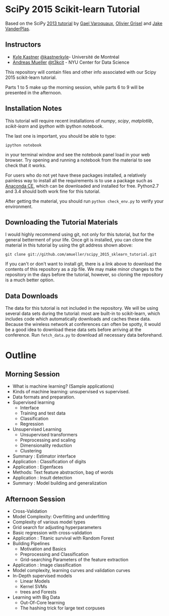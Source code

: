 SciPy 2015 Scikit-learn Tutorial
================================

Based on the SciPy [2013 tutorial](https://github.com/jakevdp/sklearn_scipy2013) by [Gael Varoquaux](http://gael-varoquaux.info), [Olivier Grisel](http://ogrisel.com) and [Jake VanderPlas](http://jakevdp.github.com
).

Instructors
-----------
- [Kyle Kastner](https://kastnerkyle.github.io/)  [@kastnerkyle](https://twitter.com/kastnerkyle)- Université de Montréal
- [Andreas Mueller](http://amuller.github.io) [@t3kcit](https://twitter.com/t3kcit) - NYU Center for Data Science


This repository will contain files and other info associated with our Scipy
2015 scikit-learn tutorial.

Parts 1 to 5 make up the morning session, while
parts 6 to 9 will be presented in the afternoon.

Installation Notes
------------------

This tutorial will require recent installations of *numpy*, *scipy*,
*matplotlib*, *scikit-learn* and *ipython* with ipython
notebook.

The last one is important, you should be able to type:

    ipython notebook

in your terminal window and see the notebook panel load in your web browser.
Try opening and running a notebook from the material to see check that it works.

For users who do not yet have these  packages installed, a relatively
painless way to install all the requirements is to use a package such as
[Anaconda CE](http://store.continuum.io/ "Anaconda CE"), which can be
downloaded and installed for free.
Python2.7 and 3.4 should both work fine for this tutorial.

After getting the material, you should run ``python check_env.py`` to verify
your environment.

Downloading the Tutorial Materials
----------------------------------
I would highly recommend using git, not only for this tutorial, but for the
general betterment of your life.  Once git is installed, you can clone the
material in this tutorial by using the git address shown above:

    git clone git://github.com/amueller/scipy_2015_sklearn_tutorial.git

If you can't or don't want to install git, there is a link above to download
the contents of this repository as a zip file.  We may make minor changes to
the repository in the days before the tutorial, however, so cloning the
repository is a much better option.

Data Downloads
--------------
The data for this tutorial is not included in the repository.  We will be
using several data sets during the tutorial: most are built-in to
scikit-learn, which
includes code which automatically downloads and caches these
data.  Because the wireless network
at conferences can often be spotty, it would be a good idea to download these
data sets before arriving at the conference.
Run ``fetch_data.py`` to download all necessary data beforehand.

Outline
=======

Morning Session
----------------
- What is machine learning? (Sample applications)
- Kinds of machine learning: unsupervised vs supervised.
- Data formats and preparation.
- Supervised learning
    - Interface
    - Training and test data
    - Classification
    - Regression
- Unsupervised Learning
    - Unsupervised transformers
    - Preprocessing and scaling
    - Dimensionality reduction
    - Clustering
- Summary : Estimator interface
- Application : Classification of digits
- Application : Eigenfaces
- Methods: Text feature abstraction, bag of words
- Application : Insult detection
- Summary : Model building and generalization


Afternoon Session
------------------
- Cross-Validation
- Model Complexity: Overfitting and underfitting
- Complexity of various model types
- Grid search for adjusting hyperparameters 
- Basic regression with cross-validation
- Application : Titanic survival with Random Forest
- Building Pipelines
    - Motivation and Basics
    - Preprocessing and Classification
    - Grid-searching Parameters of the feature extraction
- Application : Image classification
- Model complexity, learning curves and validation curves
- In-Depth supervised models
    - Linear Models
    - Kernel SVMs
    - trees and Forests
- Learning with Big Data
    - Out-Of-Core learning
    - The hashing trick for large text corpuses
